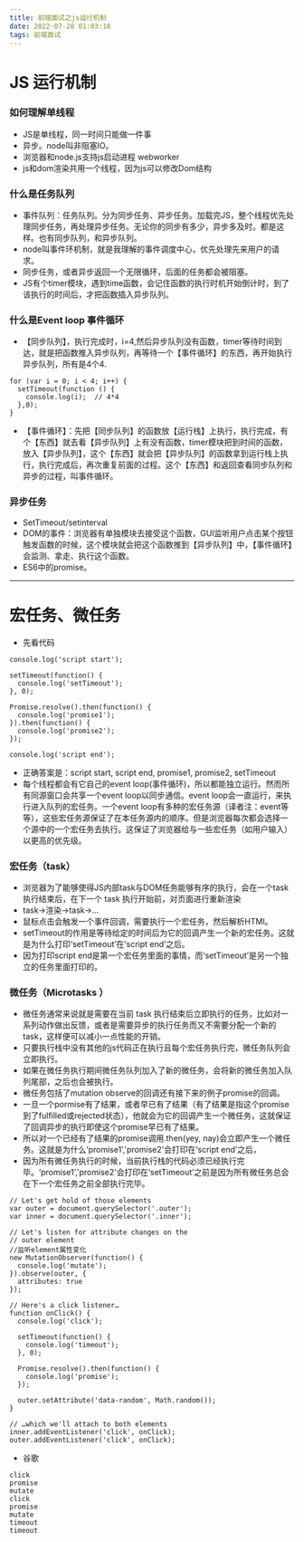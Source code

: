 ```yaml
---
title: 前端面试之js运行机制
date: 2022-07-28 01:03:18
tags: 前端面试
---
```

# JS 运行机制

### 如何理解单线程
* JS是单线程，同一时间只能做一件事
* 异步。node叫非阻塞IO。
* 浏览器和node.js支持js启动进程 webworker
* js和dom渲染共用一个线程，因为js可以修改Dom结构

### 什么是任务队列
* 事件队列：任务队列。分为同步任务、异步任务。加载完JS，整个线程优先处理同步任务，再处理异步任务。无论你的同步有多少，异步多及时。都是这样。也有同步队列，和异步队列。
* node叫事件环机制，就是我理解的事件调度中心，优先处理先来用户的请求。
* 同步任务，或者异步返回一个无限循环，后面的任务都会被阻塞。
* JS有个timer模块，遇到time函数，会记住函数的执行时机开始倒计时，到了该执行的时间后，才把函数插入异步队列。

### 什么是Event loop 事件循环
* 【同步队列】，执行完成时，i=4,然后异步队列没有函数，timer等待时间到达，就是把函数推入异步队列，再等待一个【事件循环】的东西，再开始执行异步队列，所有是4个4.
```
for (var i = 0; i < 4; i++) {
  setTimeout(function () {
    console.log(i);  // 4*4
  },0);
}
```
* 【事件循环】：先把【同步队列】的函数放【运行栈】上执行，执行完成，有个【东西】就去看【异步队列】上有没有函数，timer模块把到时间的函数，放入【异步队列】，这个【东西】就会把【异步队列】的函数拿到运行栈上执行，执行完成后，再次重复前面的过程。这个【东西】和返回查看同步队列和异步的过程，叫事件循环。

### 异步任务
* SetTimeout/setinterval
* DOM的事件：浏览器有单独模块去接受这个函数，GUI监听用户点击某个按钮触发函数的时候，这个模块就会把这个函数推到【异步队列】中，【事件循环】会监测、拿走、执行这个函数。
* ES6中的promise。

----------------------

# 宏任务、微任务

* 先看代码
```
console.log('script start');

setTimeout(function() {
  console.log('setTimeout');
}, 0);

Promise.resolve().then(function() {
  console.log('promise1');
}).then(function() {
  console.log('promise2');
});

console.log('script end');
```

* 正确答案是：script start, script end, promise1, promise2, setTimeout
* 每个线程都会有它自己的event loop(事件循环)，所以都能独立运行。然而所有同源窗口会共享一个event loop以同步通信。event loop会一直运行，来执行进入队列的宏任务。一个event loop有多种的宏任务源（译者注：event等等），这些宏任务源保证了在本任务源内的顺序。但是浏览器每次都会选择一个源中的一个宏任务去执行。这保证了浏览器给与一些宏任务（如用户输入）以更高的优先级。

### 宏任务（task）

* 浏览器为了能够使得JS内部task与DOM任务能够有序的执行，会在一个task执行结束后，在下一个 task 执行开始前，对页面进行重新渲染 
* task->渲染->task->...
* 鼠标点击会触发一个事件回调，需要执行一个宏任务，然后解析HTMl。
* setTimeout的作用是等待给定的时间后为它的回调产生一个新的宏任务。这就是为什么打印‘setTimeout’在‘script end’之后。
* 因为打印script end是第一个宏任务里面的事情，而‘setTimeout’是另一个独立的任务里面打印的。

### 微任务（Microtasks ）

* 微任务通常来说就是需要在当前 task 执行结束后立即执行的任务，比如对一系列动作做出反馈，或者是需要异步的执行任务而又不需要分配一个新的 task，这样便可以减小一点性能的开销。
* 只要执行栈中没有其他的js代码正在执行且每个宏任务执行完，微任务队列会立即执行。
* 如果在微任务执行期间微任务队列加入了新的微任务，会将新的微任务加入队列尾部，之后也会被执行。
* 微任务包括了mutation observe的回调还有接下来的例子promise的回调。
* 一旦一个pormise有了结果，或者早已有了结果（有了结果是指这个promise到了fulfilled或rejected状态），他就会为它的回调产生一个微任务，这就保证了回调异步的执行即使这个promise早已有了结果。
* 所以对一个已经有了结果的promise调用.then(yey, nay)会立即产生一个微任务。这就是为什么‘promise1’,'promise2'会打印在‘script end’之后，
* 因为所有微任务执行的时候，当前执行栈的代码必须已经执行完毕。‘promise1’,'promise2'会打印在‘setTimeout’之前是因为所有微任务总会在下一个宏任务之前全部执行完毕。


```
// Let's get hold of those elements
var outer = document.querySelector('.outer');
var inner = document.querySelector('.inner');

// Let's listen for attribute changes on the
// outer element
//监听element属性变化
new MutationObserver(function() {
  console.log('mutate');
}).observe(outer, {
  attributes: true
});

// Here's a click listener…
function onClick() {
  console.log('click');

  setTimeout(function() {
    console.log('timeout');
  }, 0);

  Promise.resolve().then(function() {
    console.log('promise');
  });

  outer.setAttribute('data-random', Math.random());
}

// …which we'll attach to both elements
inner.addEventListener('click', onClick);
outer.addEventListener('click', onClick);
```

* 谷歌
```
click
promise
mutate
click
promise
mutate
timeout
timeout
```

